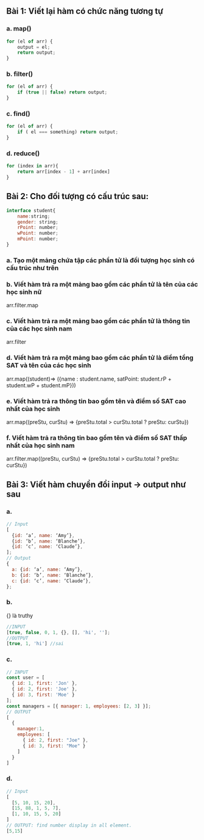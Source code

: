 ## Bài 1: Viết lại hàm có chức năng tương tự

### a. map()
```jsx
for (el of arr) {
    output = el;
    return output;
}
```
### b. filter()
```jsx
for (el of arr) {
    if (true || false) return output;
}
```
### c. find()
```jsx
for (el of arr) {
    if ( el === something) return output;
}
```
### d. reduce()
```jsx
for (index in arr){
    return arr[index - 1] + arr[index]
}
```
## Bài 2: Cho đối tượng có cấu trúc sau:

```jsx
interface student{
	name:string;
	gender: string;
	rPoint: number;
	wPoint: number;
	mPoint: number;
}
```

### a. Tạo một mảng chứa tập các phần tử là đối tượng học sinh có cấu trúc như trên

### b. Viết hàm trả ra một mảng bao gồm các phần tử là tên của các học sinh nữ
arr.filter.map
### c. Viết hàm trả ra một mảng bao gồm các phần tử là thông tin của các học sinh nam
arr.filter
### d. Viết hàm trả ra một mảng bao gồm các phần tử là diểm tổng SAT và tên của các học sinh
arr.map((student)=> ({name : student.name, satPoint: student.rP + student.wP + student.mP}))
### e. Viết hàm trả ra thông tin bao gồm tên và điểm số SAT cao nhất của học sinh
arr.map((preStu, curStu) => {preStu.total > curStu.total ? preStu: curStu})
### f. Viết hàm trả ra thông tin bao gồm tên và điểm số SAT thấp nhất của học sinh nam
arr.filter.map((preStu, curStu) => {preStu.total > curStu.total ? preStu: curStu})
## Bài 3: Viết hàm chuyển đổi input → output như sau

### a.

```jsx
// Input
[
  {id: ‘a’, name: ‘Amy’},
  {id: ‘b’, name: ‘Blanche’}, 
  {id: ‘c’, name: ‘Claude’},
];
// Output
{ 
  a: {id: ‘a’, name: ‘Amy’},
  b: {id: ‘b’, name: ‘Blanche’}, 
  c: {id: ‘c’, name: ‘Claude’},
};

```

### b.
{} là truthy
```jsx
//INPUT
[true, false, 0, 1, {}, [], 'hi', ''];
//OUTPUT 
[true, 1, 'hi'] //sai
```

### c.

```jsx
// INPUT
const user = [
  { id: 1, first: 'Jon' },
  { id: 2, first: 'Joe' }, 
  { id: 3, first: 'Moe' }
];
const managers = [{ manager: 1, employees: [2, 3] }];
// OUTPUT
[ 
  { 
    manager:1,
    employees: [ 
      { id: 2, first: "Joe" }, 
      { id: 3, first: "Moe" } 
    ] 
  } 
]
```

### d.

```jsx
// Input
[
  [5, 10, 15, 20], 
  [15, 88, 1, 5, 7],
  [1, 10, 15, 5, 20]
]
// OUTPUT: find number display in all element. 
[5,15]
```